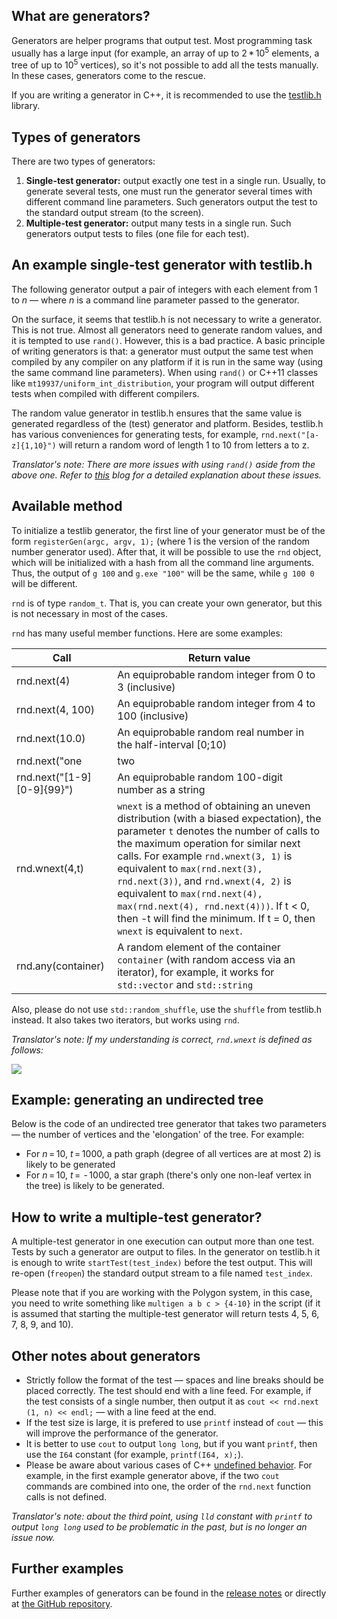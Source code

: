 ## What are generators?

Generators are helper programs that output test. Most programming task usually has a large input (for example, an array of up to 2 \* 10<sup>5</sup> elements, a tree of up to 10<sup>5</sup> vertices), so it's not possible to add all the tests manually. In these cases, generators come to the rescue.

If you are writing a generator in C++, it is recommended to use the [testlib.h](https://g...content-available-to-author-only...b.com/MikeMirzayanov/testlib) library.

## Types of generators

There are two types of generators:

1.  **Single-test generator:** output exactly one test in a single run. Usually, to generate several tests, one must run the generator several times with different command line parameters. Such generators output the test to the standard output stream (to the screen).
2.  **Multiple-test generator:** output many tests in a single run. Such generators output tests to files (one file for each test).

## An example single-test generator with testlib.h

The following generator output a pair of integers with each element from 1 to _n_ — where _n_ is a command line parameter passed to the generator.

On the surface, it seems that testlib.h is not necessary to write a generator. This is not true. Almost all generators need to generate random values, and it is tempted to use `rand()`. However, this is a bad practice. A basic principle of writing generators is that: a generator must output the same test when compiled by any compiler on any platform if it is run in the same way (using the same command line parameters). When using `rand()` or C++11 classes like `mt19937/uniform_int_distribution`, your program will output different tests when compiled with different compilers.

The random value generator in testlib.h ensures that the same value is generated regardless of the (test) generator and platform. Besides, testlib.h has various conveniences for generating tests, for example, `rnd.next("[a-z]{1,10}")` will return a random word of length 1 to 10 from letters a to z.

_Translator's note: There are more issues with using `rand()` aside from the above one. Refer to [this](https://c...content-available-to-author-only...s.com/profile/neal) blog for a detailed explanation about these issues._

## Available method

To initialize a testlib generator, the first line of your generator must be of the form `registerGen(argc, argv, 1);` (where 1 is the version of the random number generator used). After that, it will be possible to use the `rnd` object, which will be initialized with a hash from all the command line arguments. Thus, the output of `g 100` and `g.exe "100"` will be the same, while `g 100 0` will be different.

`rnd` is of type `random_t`. That is, you can create your own generator, but this is not necessary in most of the cases.

`rnd` has many useful member functions. Here are some examples:

| Call | Return value |
| --- | --- |
| rnd.next(4) | An equiprobable random integer from 0 to 3 (inclusive) |
| rnd.next(4, 100) | An equiprobable random integer from 4 to 100 (inclusive) |
| rnd.next(10.0) | An equiprobable random real number in the half-interval \[0;10) |
| rnd.next("one|two|three") | An equiprobable random word out of 'one', 'two' and 'three' |
| rnd.next("\[1-9\]\[0-9\]{99}") | An equiprobable random 100-digit number as a string |
| rnd.wnext(4,t) | `wnext` is a method of obtaining an uneven distribution (with a biased expectation), the parameter `t` denotes the number of calls to the maximum operation for similar next calls. For example `rnd.wnext(3, 1)` is equivalent to `max(rnd.next(3), rnd.next(3))`, and `rnd.wnext(4, 2)` is equivalent to `max(rnd.next(4), max(rnd.next(4), rnd.next(4)))`. If t < 0, then -t will find the minimum. If t = 0, then `wnext` is equivalent to `next`. |
| rnd.any(container) | A random element of the container `container` (with random access via an iterator), for example, it works for `std::vector` and `std::string` |

Also, please do not use `std::random_shuffle`, use the `shuffle` from testlib.h instead. It also takes two iterators, but works using `rnd`.

_Translator's note: If my understanding is correct, `rnd.wnext` is defined as follows:_

![](https://espresso.codeforces.com/55c44b13eed7b3451e3edea2986d5a541c62a279.png)

## Example: generating an undirected tree

Below is the code of an undirected tree generator that takes two parameters — the number of vertices and the 'elongation' of the tree. For example:

-   For _n_ = 10, _t_ = 1000, a path graph (degree of all vertices are at most 2) is likely to be generated
-   For _n_ = 10, _t_ =  - 1000, a star graph (there's only one non-leaf vertex in the tree) is likely to be generated.

## How to write a multiple-test generator?

A multiple-test generator in one execution can output more than one test. Tests by such a generator are output to files. In the generator on testlib.h it is enough to write `startTest(test_index)` before the test output. This will re-open (`freopen`) the standard output stream to a file named `test_index`.

Please note that if you are working with the Polygon system, in this case, you need to write something like `multigen a b c > {4-10}` in the script (if it is assumed that starting the multiple-test generator will return tests 4, 5, 6, 7, 8, 9, and 10).

## Other notes about generators

-   Strictly follow the format of the test — spaces and line breaks should be placed correctly. The test should end with a line feed. For example, if the test consists of a single number, then output it as `cout << rnd.next (1, n) << endl;` — with a line feed at the end.
-   If the test size is large, it is prefered to use `printf` instead of `cout` — this will improve the performance of the generator.
-   It is better to use `cout` to output `long long`, but if you want `printf`, then use the `I64` constant (for example, `printf(I64, x);`).
-   Please be aware about various cases of C++ [undefined behavior](https://e...content-available-to-author-only...a.org/wiki/Undefined_behavior). For example, in the first example generator above, if the two `cout` commands are combined into one, the order of the `rnd.next` function calls is not defined.

_Translator's note: about the third point, using `lld` constant with `printf` to output `long long` used to be problematic in the past, but is no longer an issue now._

## Further examples

Further examples of generators can be found in the [release notes](https://github.com/MikeMirzayanov/testlib/releases) or directly at [the GitHub repository](https://github.com/MikeMirzayanov/testlib/tree/master/generators).